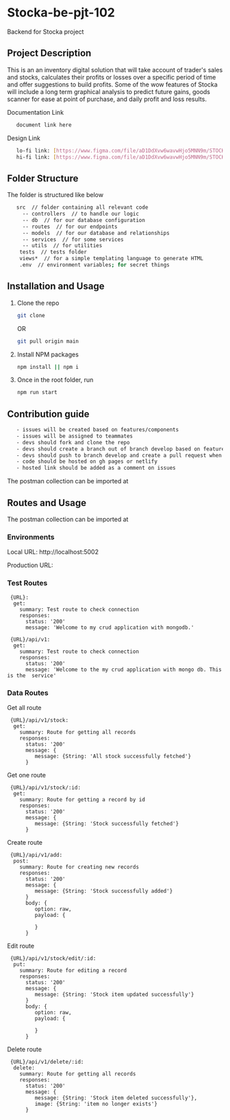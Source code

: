 # Stocka-be-pjt-102
Backend for Stocka project

## Project Description
This is an an inventory digital solution that will take account of trader's sales and stocks, calculates their profits or losses over a specific period of time and offer suggestions to build profits.
Some of the wow features of Stocka will include a long term graphical analysis to predict future gains, goods scanner for ease 
at point of purchase, and daily profit and loss results.

Documentation Link
```sh
   document link here
```

Design Link
```sh
   lo-fi link: [https://www.figma.com/file/aD1DdXvw6wavwHjo5MNN9m/STOCKA?node-id=0%3A1](https://www.figma.com/file/aD1DdXvw6wavwHjo5MNN9m/STOCKA?node-id=0%3A1)
   hi-fi link: [https://www.figma.com/file/aD1DdXvw6wavwHjo5MNN9m/STOCKA?node-id=8%3A0](https://www.figma.com/file/aD1DdXvw6wavwHjo5MNN9m/STOCKA?node-id=8%3A0)
```

## Folder Structure

The folder is structured like below

```sh
   src  // folder containing all relevant code
     -- controllers  // to handle our logic
     -- db  // for our database configuration
     -- routes  // for our endpoints
     -- models  // for our database and relationships
     -- services  // for some services
     -- utils  // for utilities
    tests  // tests folder
    views*  // for a simple templating language to generate HTML
    .env  // environment variables; for secret things
```
   
## Installation and Usage

1. Clone the repo
   ```sh
   git clone
   ```
   OR
   ```sh
   git pull origin main
   ```
2. Install NPM packages
   ```sh
   npm install || npm i
   ```
3. Once in the root folder, run
   ```sh
   npm run start
   ```

## Contribution guide
```sh
   - issues will be created based on features/components
   - issues will be assigned to teammates
   - devs should fork and clone the repo 
   - devs should create a branch out of branch develop based on feature/issues assigned to them e.g ft-nav_bar
   - devs should push to branch develop and create a pull request when done
   - code should be hosted on gh pages or netlify 
   - hosted link should be added as a comment on issues
```

The postman collection can be imported at 

## Routes and Usage

The postman collection can be imported at 

### Environments
<p>Local URL: http://localhost:5002</p>
<p></p>Production URL: </p>

### Test Routes
```
 {URL}:
  get:
    summary: Test route to check connection
    responses:
      status: '200'
      message: 'Welcome to my crud application with mongodb.'
```

```
 {URL}/api/v1:
  get:
    summary: Test route to check connection
    responses:
      status: '200'
      message: 'Welcome to the my crud application with mongo db. This is the  service'
```

### Data Routes
Get all route

```
 {URL}/api/v1/stock:
  get:
    summary: Route for getting all records
    responses:
      status: '200'
      message: {
         message: {String: 'All stock successfully fetched'}
      }
```
  
Get one route
```
 {URL}/api/v1/stock/:id:
  get:
    summary: Route for getting a record by id
    responses:
      status: '200'
      message: {
         message: {String: 'Stock successfully fetched'}
      }
```

Create route
```
 {URL}/api/v1/add:
  post:
    summary: Route for creating new records
    responses:
      status: '200'
      message: {
         message: {String: 'Stock successfully added'}
      }
      body: {
         option: raw,
         payload: {
            
         }
      }
```

Edit route
```
 {URL}/api/v1/stock/edit/:id:
  put:
    summary: Route for editing a record
    responses:
      status: '200'
      message: {
         message: {String: 'Stock item updated successfully'}
      }
      body: {
         option: raw,
         payload: {

         }
      }
```

Delete route
```
 {URL}/api/v1/delete/:id:
  delete:
    summary: Route for getting all records
    responses:
      status: '200'
      message: {
         message: {String: 'Stock item deleted successfully'},
         image: {String: 'item no longer exists'}
      }
```